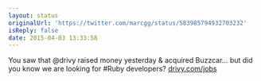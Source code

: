 ```yaml
---
layout: status
originalUrl: 'https://twitter.com/marcgg/status/583985794932703232'
isReply: false
date: 2015-04-03 13:33:58
---
```


You saw that @drivy raised money yesterday &amp; acquired Buzzcar… but did you know we are looking for #Ruby developers? [drivy.com/jobs](https://www.drivy.com/jobs)
